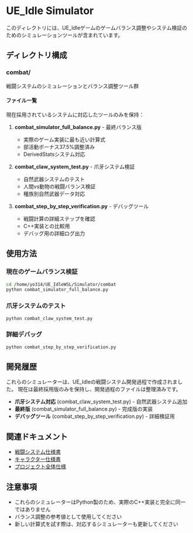 # UE_Idle Simulator

このディレクトリには、UE_Idleゲームのゲームバランス調整やシステム検証のためのシミュレーションツールが含まれています。

## ディレクトリ構成

### combat/
戦闘システムのシミュレーションとバランス調整ツール群

#### ファイル一覧

現在採用されているシステムに対応したツールのみを保持：

1. **combat_simulator_full_balance.py** - 最終バランス版
   - 実際のゲーム実装に最も近い計算式
   - 部活動ボーナス37.5%調整済み
   - DerivedStatsシステム対応

2. **combat_claw_system_test.py** - 爪牙システム検証
   - 自然武器システムのテスト
   - 人間vs動物の戦闘バランス検証
   - 種族別自然武器データ対応

3. **combat_step_by_step_verification.py** - デバッグツール
   - 戦闘計算の詳細ステップを確認
   - C++実装との比較用
   - デバッグ用の詳細ログ出力

## 使用方法

### 現在のゲームバランス検証
```bash
cd /home/yo314/UE_IdleWSL/Simulator/combat
python combat_simulator_full_balance.py
```

### 爪牙システムのテスト
```bash
python combat_claw_system_test.py
```

### 詳細デバッグ
```bash
python combat_step_by_step_verification.py
```

## 開発履歴

これらのシミュレーターは、UE_Idleの戦闘システム開発過程で作成されました。
現在は最終採用版のみを保持し、開発過程のファイルは整理済みです。

- **爪牙システム対応** (combat_claw_system_test.py) - 自然武器システム追加
- **最終版** (combat_simulator_full_balance.py) - 完成版の実装
- **デバッグツール** (combat_step_by_step_verification.py) - 詳細検証用

## 関連ドキュメント

- [戦闘システム仕様書](../docs/GameDesign/CombatCalculation.md)
- [キャラクター仕様書](../docs/C_IdleCharacter.md) 
- [プロジェクト全体仕様](../CLAUDE.md)

## 注意事項

- これらのシミュレーターはPython製のため、実際のC++実装と完全に同一ではありません
- バランス調整の参考値として使用してください
- 新しい計算式を試す際は、対応するシミュレーターも更新してください